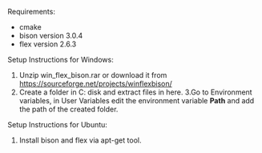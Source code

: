 Requirements:
<ul>
	<li>cmake</li>
	<li>bison version 3.0.4</li>
	<li>flex version 2.6.3</li>
</ul>

Setup Instructions for Windows:

1. Unzip win_flex_bison.rar or download it from https://sourceforge.net/projects/winflexbison/ 
2. Create a folder in C: disk and extract files in here.
3.Go to Environment variables, in User Variables edit the environment variable <b>Path</b> and add the path of the created folder.

Setup Instructions for Ubuntu:

1. Install bison and flex via apt-get tool.
